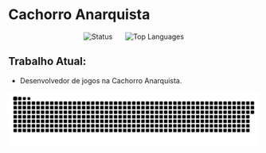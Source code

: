 # Cachorro Anarquista

<div align="center">
  <span>
    &ensp;
    <img title="Status" src="https://github-readme-stats.vercel.app/api?username=caoancap&show_icons=true&hide_title=true&hide_rank=true&count_private=true&disable_animations=true&theme=tokyonight&line_height=24" />
    &ensp;
  </span>
  <span>
    &ensp;
  <img title="Top Languages" src="https://github-readme-stats.vercel.app/api/top-langs?username=caoancap&hide_title=true&layout=compact&langs_count=8&theme=tokyonight" />
    &ensp;
  </span>
</div>

## Trabalho Atual:

- Desenvolvedor de jogos na Cachorro Anarquista.

![Snake animation](https://github.com/caoancap/caoancap/blob/output/github-contribution-grid-snake.svg)
